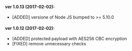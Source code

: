 #### ver 1.0.13 (2017-02-02):

* [ADDED] versione of Node JS bumped to >= 5.10.0

#### ver 1.0.12 (2017-02-02):

* [ADDED] protected payload with AES256 CBC encryption
* [FIXED] remove unnecessary checks